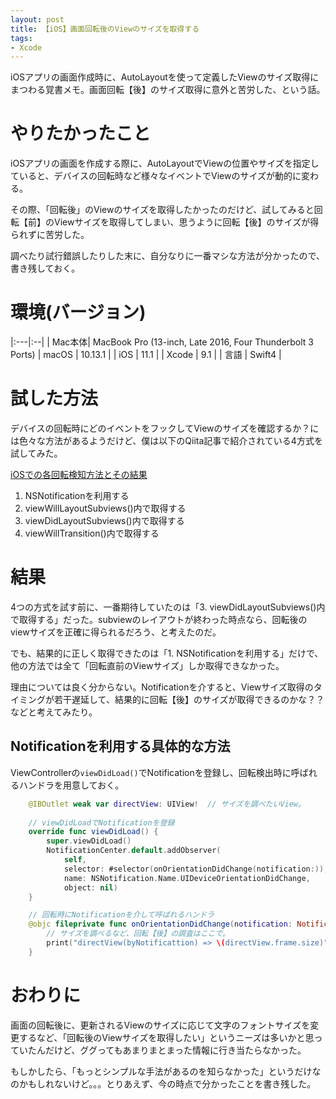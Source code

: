 ```yaml
---
layout: post
title: 【iOS】画面回転後のViewのサイズを取得する
tags:
- Xcode
---
```


iOSアプリの画面作成時に、AutoLayoutを使って定義したViewのサイズ取得にまつわる覚書メモ。画面回転【後】のサイズ取得に意外と苦労した、という話。

# やりたかったこと

iOSアプリの画面を作成する際に、AutoLayoutでViewの位置やサイズを指定していると、デバイスの回転時など様々なイベントでViewのサイズが動的に変わる。

その際、「回転後」のViewのサイズを取得したかったのだけど、試してみると回転【前】のViewサイズを取得してしまい、思うように回転【後】のサイズが得られずに苦労した。

調べたり試行錯誤したりした末に、自分なりに一番マシな方法が分かったので、書き残しておく。

# 環境(バージョン)

|:---|:--|
| Mac本体| MacBook Pro (13-inch, Late 2016, Four Thunderbolt 3 Ports)
| macOS | 10.13.1 |
| iOS | 11.1 |
| Xcode | 9.1 |
| 言語 | Swift4 |

# 試した方法

デバイスの回転時にどのイベントをフックしてViewのサイズを確認するか？には色々な方法があるようだけど、僕は以下のQiita記事で紹介されている4方式を試してみた。

[iOSでの各回転検知方法とその結果](https://qiita.com/www51k/items/7be9abff8f6efea5748e)

1. NSNotificationを利用する
2. viewWillLayoutSubviews()内で取得する
3. viewDidLayoutSubviews()内で取得する
4. viewWillTransition()内で取得する

# 結果

4つの方式を試す前に、一番期待していたのは「3. viewDidLayoutSubviews()内で取得する」だった。subviewのレイアウトが終わった時点なら、回転後のviewサイズを正確に得られるだろう、と考えたのだ。

でも、結果的に正しく取得できたのは「1. NSNotificationを利用する」だけで、他の方法では全て「回転直前のViewサイズ」しか取得できなかった。

理由については良く分からない。Notificationを介すると、Viewサイズ取得のタイミングが若干遅延して、結果的に回転【後】のサイズが取得できるのかな？？などと考えてみたり。

## Notificationを利用する具体的な方法

ViewControllerの`viewDidLoad()`でNotificationを登録し、回転検出時に呼ばれるハンドラを用意しておく。

```swift
    @IBOutlet weak var directView: UIView!  // サイズを調べたいView。
    
    // viewDidLoadでNotificationを登録
    override func viewDidLoad() {
        super.viewDidLoad()
        NotificationCenter.default.addObserver(
            self,
            selector: #selector(onOrientationDidChange(notification:)),
            name: NSNotification.Name.UIDeviceOrientationDidChange,
            object: nil)
    }

    // 回転時にNotificationを介して呼ばれるハンドラ
    @objc fileprivate func onOrientationDidChange(notification: Notification) {
        // サイズを調べるなど、回転【後】の調査はここで。
        print("directView(byNotificattion) => \(directView.frame.size)")
    }

```

# おわりに

画面の回転後に、更新されるViewのサイズに応じて文字のフォントサイズを変更するなど、「回転後のViewサイズを取得したい」というニーズは多いかと思っていたんだけど、ググってもあまりまとまった情報に行き当たらなかった。

もしかしたら、「もっとシンプルな手法があるのを知らなかった」というだけなのかもしれないけど。。。とりあえず、今の時点で分かったことを書き残した。


